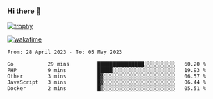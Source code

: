 ### Hi there 👋

[![trophy](https://github-profile-trophy.vercel.app/?username=cxnky&theme=dracula)](https://github.com/ryo-ma/github-profile-trophy)

[![wakatime](https://wakatime.com/badge/user/1c39c599-5497-41b9-a5be-2c4676e7fd23.svg)](https://wakatime.com/@1c39c599-5497-41b9-a5be-2c4676e7fd23)
<!--START_SECTION:waka-->

```text
From: 28 April 2023 - To: 05 May 2023

Go           29 mins         ███████████████░░░░░░░░░░   60.20 %
PHP          9 mins          █████░░░░░░░░░░░░░░░░░░░░   19.93 %
Other        3 mins          █▓░░░░░░░░░░░░░░░░░░░░░░░   06.57 %
JavaScript   3 mins          █▓░░░░░░░░░░░░░░░░░░░░░░░   06.44 %
Docker       2 mins          █▒░░░░░░░░░░░░░░░░░░░░░░░   05.51 %
```

<!--END_SECTION:waka-->
